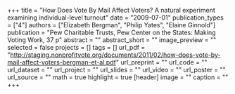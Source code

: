 +++
title = "How Does Vote By Mail Affect Voters? A natural experiment examining individual-level turnout"
date = "2009-07-01"
publication_types = ["4"]
authors = ["Elizabeth Bergman", "Philip Yates", "Elaine Ginnold"]
publication = "Pew Charitable Trusts, Pew Center on the States: Making Voting Work, 37 p"
abstract = ""
abstract_short = ""
image_preview = ""
selected = false
projects = []
tags = []
url_pdf = "http://staging.nonprofitvote.org/documents/2011/02/how-does-vote-by-mail-affect-voters-bergman-et-al.pdf"
url_preprint = ""
url_code = ""
url_dataset = ""
url_project = ""
url_slides = ""
url_video = ""
url_poster = ""
url_source = ""
math = true
highlight = true
[header]
image = ""
caption = ""
+++
